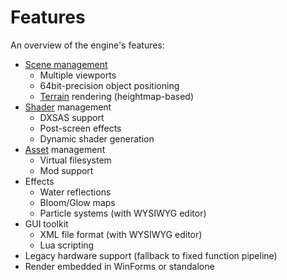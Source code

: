 # Features

An overview of the engine's features:

  * [Scene management](scenes.md)
    * Multiple viewports
    * 64bit-precision object positioning
    * [Terrain](terrain.md) rendering (heightmap-based)
  * [Shader](shaders.md) management
    * DXSAS support
    * Post-screen effects
    * Dynamic shader generation
  * [Asset](assets.md) management
    * Virtual filesystem
    * Mod support
  * Effects
    * Water reflections
    * Bloom/Glow maps
    * Particle systems (with WYSIWYG editor)
  * GUI toolkit
    * XML file format (with WYSIWYG editor)
    * Lua scripting
  * Legacy hardware support (fallback to fixed function pipeline)
  * Render embedded in WinForms or standalone
